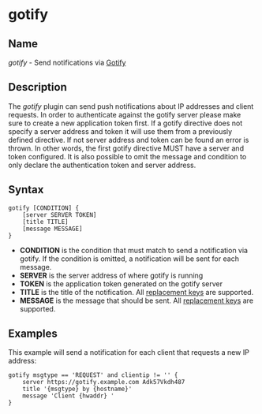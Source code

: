 # gotify

## Name

*gotify* - Send notifications via [Gotify](https://gotify.net)

## Description

The *gotify* plugin can send push notifications about IP addresses and client requests. In order to
authenticate against the gotify server please make sure to create a new application token first. If a
gotify directive does not specify a server address and token it will use them from a previously defined
directive. If not server address and token can be found an error is thrown. In other words, the first
gotify directive MUST have a server and token configured. It is also possible to omit the message and
condition to only declare the authentication token and server address.

## Syntax

```
gotify [CONDITION] {
    [server SERVER TOKEN]
    [title TITLE]
    [message MESSAGE]
}
```

* **CONDITION** is the condition that must match to send a notification via gotify. If the condition is omitted, a notification
will be sent for each message.  
* **SERVER** is the server address of where gotify is running  
* **TOKEN** is the application token generated on the gotify server
* **TITLE** is the title of the notification. All [replacement keys](../../core/replacer/README.md) are supported.
* **MESSAGE** is the message that should be sent. All [replacement keys](../../core/replacer/README.md) are supported.

## Examples

This example will send a notification for each client that requests a new IP address:

```
gotify msgtype == 'REQUEST' and clientip != '' {
    server https://gotify.example.com Adk57Vkdh487
    title '{msgtype} by {hostname}'
    message 'Client {hwaddr} ' 
}
```